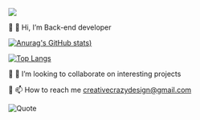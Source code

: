   ![](https://komarev.com/ghpvc/?username=CreativeCrazyDesign&style=for-the-badge)
  
&#128280; 👋 Hi, I’m Back-end developer

  
 [![Anurag's GitHub stats](https://github-readme-stats.vercel.app/api?username=CreativeCrazyDesign&show_icons=true&theme=transparent))](https://github.com/CreativeCrazyDesign/github-readme-stats)
  
 [![Top Langs](https://github-readme-stats.vercel.app/api/top-langs/?username=CreativeCrazyDesign&hide_progress=true)](https://github.com/CreativeCrazyDesign/github-readme-stats)
  
&#128280; 💞️ I’m looking to collaborate on interesting projects

&#128280; 📫 How to reach me creativecrazydesign@gmail.com


![Quote](https://github-readme-quotes-bay.vercel.app/quote?theme=light&layout=socrates)

<!---
CreativeCrazyDesign/CreativeCrazyDesign is a ✨ special ✨ repository because its `README.md` (this file) appears on your GitHub profile.
You can click the Preview link to take a look at your changes.
--->
